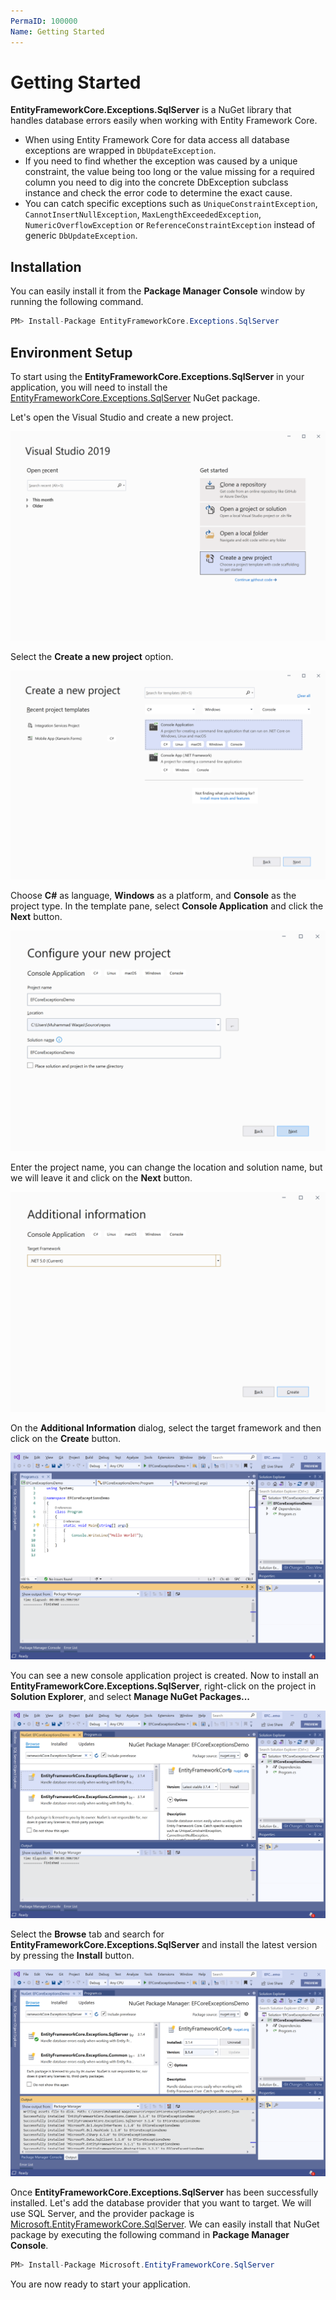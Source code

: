 ```yaml
---
PermaID: 100000
Name: Getting Started
---
```


# Getting Started

**EntityFrameworkCore.Exceptions.SqlServer** is a NuGet library that handles database errors easily when working with Entity Framework Core. 

 - When using Entity Framework Core for data access all database exceptions are wrapped in `DbUpdateException`. 
 - If you need to find whether the exception was caused by a unique constraint, the value being too long or the value missing for a required column you need to dig into the concrete DbException subclass instance and check the error code to determine the exact cause.
 - You can catch specific exceptions such as `UniqueConstraintException`, `CannotInsertNullException`, `MaxLengthExceededException`, `NumericOverflowException` or `ReferenceConstraintException` instead of generic `DbUpdateException`.

## Installation

You can easily install it from the **Package Manager Console** window by running the following command.

```csharp
PM> Install-Package EntityFrameworkCore.Exceptions.SqlServer
```

## Environment Setup

To start using the **EntityFrameworkCore.Exceptions.SqlServer** in your application, you will need to install the [EntityFrameworkCore.Exceptions.SqlServer](https://www.nuget.org/packages/EntityFrameworkCore.Exceptions.SqlServer) NuGet package.

Let's open the Visual Studio and create a new project.

<img src="images/setup-1.png" alt="Create a new project">

Select the **Create a new project** option.

<img src="images/setup-2.png" alt="Select Console Application template">

Choose **C#** as language, **Windows** as a platform, and **Console** as the project type. In the template pane, select **Console Application** and click the **Next** button.

<img src="images/setup-3.png" alt="Configure your new project">

Enter the project name, you can change the location and solution name, but we will leave it and click on the **Next** button.  

<img src="images/setup-4.png" alt="Additional Information">

On the **Additional Information** dialog, select the target framework and then click on the **Create** button.  

<img src="images/setup-5.png" alt="Console Application created">

You can see a new console application project is created. Now to install an **EntityFrameworkCore.Exceptions.SqlServer**, right-click on the project in **Solution Explorer**, and select **Manage NuGet Packages...**

<img src="images/setup-6.png" alt="Install EntityFrameworkCore.Exceptions.SqlServer">

Select the **Browse** tab and search for **EntityFrameworkCore.Exceptions.SqlServer** and install the latest version by pressing the **Install** button. 

<img src="images/setup-7.png" alt="EntityFrameworkCore.Exceptions.SqlServer installed successfully">

Once **EntityFrameworkCore.Exceptions.SqlServer** has been successfully installed. Let's add the database provider that you want to target. We will use SQL Server, and the provider package is [Microsoft.EntityFrameworkCore.SqlServer](https://www.nuget.org/packages/Microsoft.EntityFrameworkCore.SqlServer). We can easily install that NuGet package by executing the following command in **Package Manager Console**. 

```csharp
PM> Install-Package Microsoft.EntityFrameworkCore.SqlServer
```

You are now ready to start your application.
